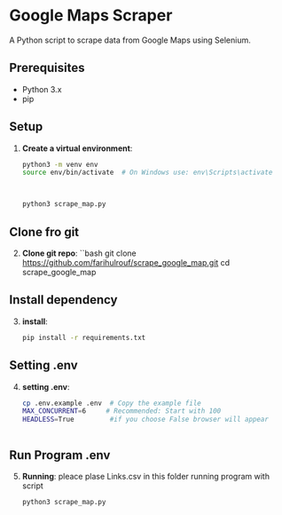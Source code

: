 # Google Maps Scraper

A Python script to scrape data from Google Maps using Selenium.

## Prerequisites

- Python 3.x
- pip

## Setup

1. **Create a virtual environment**:
   ```bash
   python3 -m venv env
   source env/bin/activate  # On Windows use: env\Scripts\activate



   python3 scrape_map.py

## Clone fro git
2. **Clone git repo**:
   ``bash
   git clone https://github.com/farihulrouf/scrape_google_map.git
   cd scrape_google_map

## Install dependency 
3. **install**:
   ```bash
   pip install -r requirements.txt

## Setting .env
4. **setting .env**:
   ```bash
   cp .env.example .env  # Copy the example file
   MAX_CONCURRENT=6     # Recommended: Start with 100
   HEADLESS=True         #if you choose False browser will appear  



## Run Program .env
5. **Running**:
   pleace plase Links.csv in this folder
   running program with script
   ```bash
   python3 scrape_map.py
